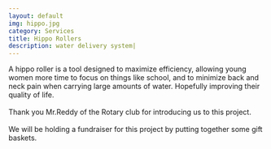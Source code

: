 ```yaml
---
layout: default
img: hippo.jpg
category: Services
title: Hippo Rollers
description: water delivery system|
---
```

A hippo roller is a tool designed to maximize efficiency, allowing young women more time to focus on things like school, and to minimize back and neck pain when carrying large amounts of water. Hopefully improving their quality of life.
<br /><br />
Thank you Mr.Reddy of the Rotary club for introducing us to this project.
<br /><br />
We will be holding a fundraiser for this project by putting together some gift baskets.